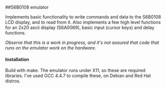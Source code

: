 ##S6B0108 emulator

Implements basic functionality to write commands and data to the S6B0108 LCD display, and to read from it. Also implements a few high level functions for an 2x20 ascii display (S6A0069), basic input (cursor keys) and delay functions.

*Observe that this is a work in progress, and it's not assured that code that runs on the emulator work on the hardware.*

#### Installation

Build with make. The emulator runs under X11, so these are required libraries. I've used GCC 4.4.7 to compile these, on Debian and Red Hat distros.